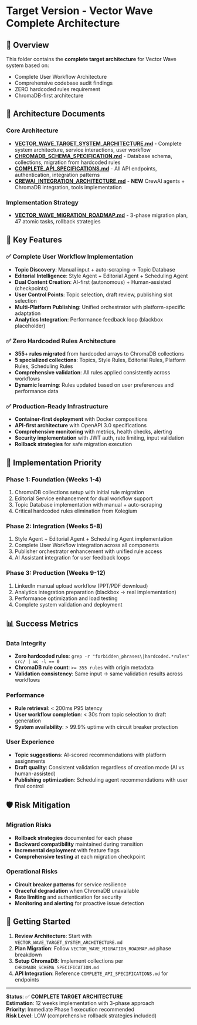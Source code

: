 # Target Version - Vector Wave Complete Architecture

## 🎯 Overview

This folder contains the **complete target architecture** for Vector Wave system based on:
- Complete User Workflow Architecture
- Comprehensive codebase audit findings  
- ZERO hardcoded rules requirement
- ChromaDB-first architecture

## 📁 Architecture Documents

### Core Architecture
- **[VECTOR_WAVE_TARGET_SYSTEM_ARCHITECTURE.md](./VECTOR_WAVE_TARGET_SYSTEM_ARCHITECTURE.md)** - Complete system architecture, service interactions, user workflow
- **[CHROMADB_SCHEMA_SPECIFICATION.md](./CHROMADB_SCHEMA_SPECIFICATION.md)** - Database schema, collections, migration from hardcoded rules  
- **[COMPLETE_API_SPECIFICATIONS.md](./COMPLETE_API_SPECIFICATIONS.md)** - All API endpoints, authentication, integration patterns
- **[CREWAI_INTEGRATION_ARCHITECTURE.md](./CREWAI_INTEGRATION_ARCHITECTURE.md)** - **NEW** CrewAI agents + ChromaDB integration, tools implementation

### Implementation Strategy
- **[VECTOR_WAVE_MIGRATION_ROADMAP.md](./VECTOR_WAVE_MIGRATION_ROADMAP.md)** - 3-phase migration plan, 47 atomic tasks, rollback strategies

## 🚀 Key Features

### ✅ Complete User Workflow Implementation
- **Topic Discovery**: Manual input + auto-scraping → Topic Database
- **Editorial Intelligence**: Style Agent + Editorial Agent + Scheduling Agent
- **Dual Content Creation**: AI-first (autonomous) + Human-assisted (checkpoints)
- **User Control Points**: Topic selection, draft review, publishing slot selection
- **Multi-Platform Publishing**: Unified orchestrator with platform-specific adaptation
- **Analytics Integration**: Performance feedback loop (blackbox placeholder)

### ✅ Zero Hardcoded Rules Architecture  
- **355+ rules migrated** from hardcoded arrays to ChromaDB collections
- **5 specialized collections**: Topics, Style Rules, Editorial Rules, Platform Rules, Scheduling Rules
- **Comprehensive validation**: All rules applied consistently across workflows
- **Dynamic learning**: Rules updated based on user preferences and performance data

### ✅ Production-Ready Infrastructure
- **Container-first deployment** with Docker compositions
- **API-first architecture** with OpenAPI 3.0 specifications
- **Comprehensive monitoring** with metrics, health checks, alerting
- **Security implementation** with JWT auth, rate limiting, input validation
- **Rollback strategies** for safe migration execution

## 🎯 Implementation Priority

### Phase 1: Foundation (Weeks 1-4)
1. ChromaDB collections setup with initial rule migration
2. Editorial Service enhancement for dual workflow support  
3. Topic Database implementation with manual + auto-scraping
4. Critical hardcoded rules elimination from Kolegium

### Phase 2: Integration (Weeks 5-8)  
1. Style Agent + Editorial Agent + Scheduling Agent implementation
2. Complete User Workflow integration across all components
3. Publisher orchestrator enhancement with unified rule access
4. AI Assistant integration for user feedback loops

### Phase 3: Production (Weeks 9-12)
1. LinkedIn manual upload workflow (PPT/PDF download)
2. Analytics integration preparation (blackbox → real implementation)
3. Performance optimization and load testing
4. Complete system validation and deployment

## 📊 Success Metrics

### Data Integrity
- **Zero hardcoded rules**: `grep -r "forbidden_phrases\|hardcoded.*rules" src/ | wc -l == 0`
- **ChromaDB rule count**: `>= 355 rules` with origin metadata
- **Validation consistency**: Same input → same validation results across workflows

### Performance  
- **Rule retrieval**: < 200ms P95 latency
- **User workflow completion**: < 30s from topic selection to draft generation
- **System availability**: > 99.9% uptime with circuit breaker protection

### User Experience
- **Topic suggestions**: AI-scored recommendations with platform assignments
- **Draft quality**: Consistent validation regardless of creation mode (AI vs human-assisted)  
- **Publishing optimization**: Scheduling agent recommendations with user final control

## 🛡️ Risk Mitigation

### Migration Risks
- **Rollback strategies** documented for each phase
- **Backward compatibility** maintained during transition
- **Incremental deployment** with feature flags
- **Comprehensive testing** at each migration checkpoint

### Operational Risks  
- **Circuit breaker patterns** for service resilience
- **Graceful degradation** when ChromaDB unavailable
- **Rate limiting** and authentication for security
- **Monitoring and alerting** for proactive issue detection

## 🚀 Getting Started

1. **Review Architecture**: Start with `VECTOR_WAVE_TARGET_SYSTEM_ARCHITECTURE.md`
2. **Plan Migration**: Follow `VECTOR_WAVE_MIGRATION_ROADMAP.md` phase breakdown
3. **Setup ChromaDB**: Implement collections per `CHROMADB_SCHEMA_SPECIFICATION.md`
4. **API Integration**: Reference `COMPLETE_API_SPECIFICATIONS.md` for endpoints

---

**Status**: ✅ **COMPLETE TARGET ARCHITECTURE**  
**Estimation**: 12 weeks implementation with 3-phase approach  
**Priority**: Immediate Phase 1 execution recommended  
**Risk Level**: LOW (comprehensive rollback strategies included)